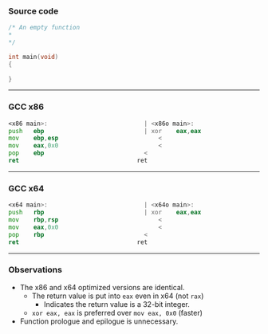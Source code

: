 ### Source code

```c
/* An empty function
*
*/

int main(void)
{
    
}
```

---

### GCC x86

```asm
<x86 main>:						      |	<x86o main>:
push   ebp						      |	xor    eax,eax
mov    ebp,esp						      <
mov    eax,0x0						      <
pop    ebp						      <
ret    								ret    
```

---

### GCC x64

```asm
<x64 main>:						      |	<x64o main>:
push   rbp						      |	xor    eax,eax
mov    rbp,rsp						      <
mov    eax,0x0						      <
pop    rbp						      <
ret    								ret    
```

---

### Observations

* The x86 and x64 optimized versions are identical.
    * The return value is put into `eax` even in x64 (not `rax`)
        * Indicates the return value is a 32-bit integer.
    * `xor eax, eax` is preferred over `mov eax, 0x0` (faster)
* Function prologue and epilogue is unnecessary.
